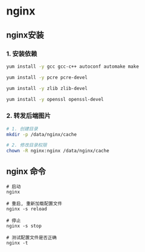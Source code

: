 # nginx


## nginx安装

### 1. 安装依赖

```bash
yum install -y gcc gcc-c++ autoconf automake make

yum install -y pcre pcre-devel

yum install -y zlib zlib-devel

yum install -y openssl openssl-devel
```

### 2. 转发后端图片

```bash
# 1. 创建目录
mkdir -p /data/nginx/cache

# 2. 修改目录权限
chown -R nginx:nginx /data/nginx/cache
```


## nginx 命令

```shell
# 启动
nginx

# 重启, 重新加载配置文件
nginx -s reload

# 停止
nginx -s stop

# 测试配置文件是否正确
nginx -t
```
